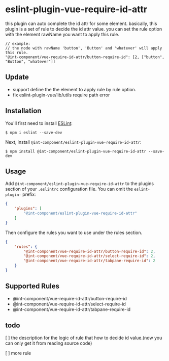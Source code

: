 # eslint-plugin-vue-require-id-attr

this plugin can auto complete the id attr for some element.
basically, this plugin is a set of rule to decide the id attr value. you can set the rule option with the element rawName you want to apply this rule.
```
// example:
// the node with rawName 'button', 'Button' and 'whatever' will apply this rule.
"@int-component/vue-require-id-attr/button-require-id": [2, ["button", "Button", "whatever"]]
```

## Update
* support define the the element to apply rule by rule option.
* fix eslint-plugin-vue/lib/utils require path error

## Installation

You'll first need to install [ESLint](http://eslint.org):

```
$ npm i eslint --save-dev
```

Next, install `@int-component/eslint-plugin-vue-require-id-attr`:

```
$ npm install @int-component/eslint-plugin-vue-require-id-attr --save-dev
```


## Usage

Add `@int-component/eslint-plugin-vue-require-id-attr` to the plugins section of your `.eslintrc` configuration file. You can omit the `eslint-plugin-` prefix:

```json
{
    "plugins": [
        "@int-component/eslint-plugin-vue-require-id-attr"
    ]
}
```


Then configure the rules you want to use under the rules section.

```json
{
    "rules": {
        "@int-component/vue-require-id-attr/button-require-id": 2,
        "@int-component/vue-require-id-attr/select-require-id": 2,
        "@int-component/vue-require-id-attr/tabpane-require-id": 2
    }
}
```

## Supported Rules

* @int-component/vue-require-id-attr/button-require-id
* @int-component/vue-require-id-attr/select-require-id
* @int-component/vue-require-id-attr/tabpane-require-id

## todo
[ ] the description for the logic of rule that how to decide id value.(now you can only get it from reading source code)

[ ] more rule






